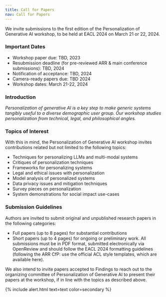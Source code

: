 ```yaml
---
title: Call for Papers
nav: Call for Papers
---
```


We invite submissions to the first edition of the Personalization of Generative AI workshop, to be held at EACL 2024 on March 21 or 22, 2024.

### Important Dates
* Workshop paper due: TBD, 2023
* Resubmission deadline (for pre-reviewed ARR & main conference submissions): TBD, 2024
* Notification of acceptance: TBD, 2024
* Camera-ready papers due: TBD 2024
* Workshop dates: March 21-22, 2024

### Introduction
*Personalization of generative AI is a key step to make generic systems tangibly useful to a diverse demographic user group. Our workshop studies personalization from technical, legal, and philosophical angles.*

### Topics of Interest
With this in mind, the Personalization of Generative AI workshop invites contributions related but not limited to the following topics:

*  Techniques for personalizing LLMs and multi-modal systems
*  Critiques of personalization techniques
*  Frameworks for personalizing systems
*  Legal and ethical issues with personalization
*  Model analysis of personalized systems
*  Data privacy issues and mitigation techniques
*  Survey pieces on personalization
*  System demonstrations for social impact use-cases

### Submission Guidelines
Authors are invited to submit original and unpublished research papers in the following categories:

*  Full papers (up to 8 pages) for substantial contributions
*  Short papers (up to 4 pages) for ongoing or preliminary work.
All submissions must be in PDF format, submitted electronically via OpenReview and should follow the EACL 2024 formatting guidelines (following the ARR CfP: use the official ACL style templates, which are available here).

We also intend to invite papers accepted to Findings to reach out to the organizing committee of Personalization of Generative AI to present their papers at the workshop, if in line with the topics as described above.



[//]: # ({% capture text %}Note:)

[//]: # (There are *soft* limits and guidelines for gh-pages usage: sites should be < 1GB, use < 100GB bandwidth per month, and make < 10 builds per hour.)

[//]: # (If your site exceeds these quotas, GitHub will send you a notice asking you to modify the repository.)

[//]: # (All content must follow the [community guidelines]&#40;https://help.github.com/articles/github-community-guidelines/&#41;, e.g. no violence, obscene sex, or illegal stuff.{% endcapture %})
{% include alert.html text=text color=secondary %}
